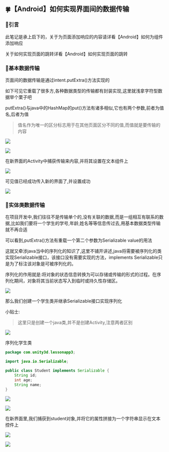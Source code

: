## 🍀【Android】如何实现界面间的数据传输

### 🍁引言

此笔记是承上启下的，关于为页面添加响应的内容请详看【Android】如何为组件添加响应

关于如何实现页面的跳转详看【Android】如何实现页面的跳转

### 🌳基本数据传输

页面间的数据传输是通过intent.putExtra()方法实现的

如下可见它重载了很多方,各种数据类型的传输都有封装实现,这里就浅拿字符型数据举个栗子吧

putExtra()与java中的HashMap的put()方法有诸多相似,它也有两个参数,前者为值名,后者为值

> 值名作为唯一的区分标志用于在其他页面区分不同的值,而值就是要传输的内容


![](https://starry-lixu.oss-cn-hangzhou.aliyuncs.com/img/20220422101606.png#id=PAm6v&originHeight=1032&originWidth=1920&originalType=binary&ratio=1&rotation=0&showTitle=false&status=done&style=none&title=)

![](https://starry-lixu.oss-cn-hangzhou.aliyuncs.com/img/20220422102408.png#id=b0Wvl&originHeight=1032&originWidth=1920&originalType=binary&ratio=1&rotation=0&showTitle=false&status=done&style=none&title=)

在新界面的Activity中捕获传输来内容,并将其设置在文本组件上

![](https://starry-lixu.oss-cn-hangzhou.aliyuncs.com/img/20220422102702.png#id=AsL8a&originHeight=1032&originWidth=1920&originalType=binary&ratio=1&rotation=0&showTitle=false&status=done&style=none&title=)

可见值已经成功传入新的界面了,并设置成功

![](https://starry-lixu.oss-cn-hangzhou.aliyuncs.com/img/20220422102849.png#id=ekmnf&originHeight=996&originWidth=582&originalType=binary&ratio=1&rotation=0&showTitle=false&status=done&style=none&title=)

### 🌺实体类数据传输

在项目开发中,我们往往不是传输单个的,没有关联的数据,而是一组相互有联系的数据,比如我们要将一个学生的学号,年龄,姓名等等信息传过去,用基本数据类型传输就不再合适

可以看到,putExtra()方法有重载一个第二个参数为Serializable value的用法

这就又牵涉java当中的序列化的知识了,这里不铺开讲述,java将需要被序列化的类实现Serializable接口，该接口没有需要实现的方法，implements Serializable只是为了标注该对象是可被序列化的。

序列化的作用就是:将对象的状态信息转换为可以存储或传输的形式的过程。在序列化期间，对象将其当前状态写入到临时或持久性存储区。

![](https://starry-lixu.oss-cn-hangzhou.aliyuncs.com/img/20220422103500.png#id=b64qg&originHeight=1032&originWidth=1920&originalType=binary&ratio=1&rotation=0&showTitle=false&status=done&style=none&title=)

那么我们创建一个学生类并继承Serializable接口实现序列化

小贴士:

> 这里只是创建一个java类,并不是创建Activity,注意两者区别


![](https://starry-lixu.oss-cn-hangzhou.aliyuncs.com/img/20220422104328.png#id=ZS1pF&originHeight=1032&originWidth=1920&originalType=binary&ratio=1&rotation=0&showTitle=false&status=done&style=none&title=)

序列化学生类

```java
package com.unity3d.lessonapp3;

import java.io.Serializable;

public class Student implements Serializable {
    String id;
    int age;
    String name;
}
```

![](https://starry-lixu.oss-cn-hangzhou.aliyuncs.com/img/20220422104829.png#id=agU6x&originHeight=1032&originWidth=1920&originalType=binary&ratio=1&rotation=0&showTitle=false&status=done&style=none&title=)

![](https://starry-lixu.oss-cn-hangzhou.aliyuncs.com/img/20220422105143.png#id=R0HKM&originHeight=1032&originWidth=1920&originalType=binary&ratio=1&rotation=0&showTitle=false&status=done&style=none&title=)

在新界面里,我们捕获到student对象,并将它的属性拼接为一个字符串显示在文本控件上

![](https://starry-lixu.oss-cn-hangzhou.aliyuncs.com/img/20220422105655.png#id=fdBx9&originHeight=1032&originWidth=1920&originalType=binary&ratio=1&rotation=0&showTitle=false&status=done&style=none&title=)

![](https://starry-lixu.oss-cn-hangzhou.aliyuncs.com/img/20220422105704.png#id=jXJBl&originHeight=960&originWidth=540&originalType=binary&ratio=1&rotation=0&showTitle=false&status=done&style=none&title=)
